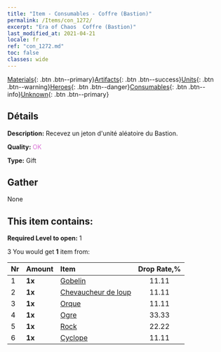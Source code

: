 ```yaml
---
title: "Item - Consumables - Coffre (Bastion)"
permalink: /Items/con_1272/
excerpt: "Era of Chaos  Coffre (Bastion)"
last_modified_at: 2021-04-21
locale: fr
ref: "con_1272.md"
toc: false
classes: wide
---
```

 [Materials](/fr/Items/){: .btn .btn--primary}[Artifacts](/fr/Items/Artifacts/){: .btn .btn--success}[Units](/fr/Items/Units/){: .btn .btn--warning}[Heroes](/fr/Items/Heroes/){: .btn .btn--danger}[Consumables](/fr/Items/Consumables/){: .btn .btn--info}[Unknown](/fr/Items/Unknown/){: .btn .btn--primary}

## Détails
 **Description:** Recevez un jeton d'unité aléatoire du Bastion.

 **Quality:** <span style="color: #DA70D6">OK</span>

 **Type:** Gift

## Gather

  None

## This item contains:

 **Required Level to open:** 1

 3 You would get **1** item  from:

  | Nr | Amount |     Item    | Drop Rate,% |
  |:---|:-------|:------------|:---------:|
  | 1 |  **1x** | [Gobelin](/fr/Items/unt_217/) | 11.11 | 
  | 2 |  **1x** | [Chevaucheur de loup](/fr/Items/unt_218/) | 11.11 | 
  | 3 |  **1x** | [Orque](/fr/Items/unt_219/) | 11.11 | 
  | 4 |  **1x** | [Ogre](/fr/Items/unt_220/) | 33.33 | 
  | 5 |  **1x** | [Rock](/fr/Items/unt_221/) | 22.22 | 
  | 6 |  **1x** | [Cyclope](/fr/Items/unt_222/) | 11.11 | 
